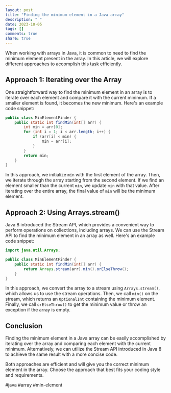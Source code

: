 ```yaml
---
layout: post
title: "Finding the minimum element in a Java array"
description: " "
date: 2023-10-05
tags: []
comments: true
share: true
---
```


When working with arrays in Java, it is common to need to find the minimum element present in the array. In this article, we will explore different approaches to accomplish this task efficiently.

## Approach 1: Iterating over the Array

One straightforward way to find the minimum element in an array is to iterate over each element and compare it with the current minimum. If a smaller element is found, it becomes the new minimum. Here's an example code snippet:

```java
public class MinElementFinder {
    public static int findMin(int[] arr) {
        int min = arr[0];
        for (int i = 1; i < arr.length; i++) {
            if (arr[i] < min) {
                min = arr[i];
            }
        }
        return min;
    }
}
```

In this approach, we initialize `min` with the first element of the array. Then, we iterate through the array starting from the second element. If we find an element smaller than the current `min`, we update `min` with that value. After iterating over the entire array, the final value of `min` will be the minimum element.

## Approach 2: Using Arrays.stream()

Java 8 introduced the Stream API, which provides a convenient way to perform operations on collections, including arrays. We can use the Stream API to find the minimum element in an array as well. Here's an example code snippet:

```java
import java.util.Arrays;

public class MinElementFinder {
    public static int findMin(int[] arr) {
        return Arrays.stream(arr).min().orElseThrow();
    }
}
```

In this approach, we convert the array to a stream using `Arrays.stream()`, which allows us to use the stream operations. Then, we call `min()` on the stream, which returns an `OptionalInt` containing the minimum element. Finally, we call `orElseThrow()` to get the minimum value or throw an exception if the array is empty.

## Conclusion

Finding the minimum element in a Java array can be easily accomplished by iterating over the array and comparing each element with the current minimum. Alternatively, we can utilize the Stream API introduced in Java 8 to achieve the same result with a more concise code.

Both approaches are efficient and will give you the correct minimum element in the array. Choose the approach that best fits your coding style and requirements.

#java #array #min-element